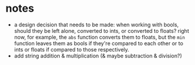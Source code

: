# notes

- a design decision that needs to be made: when working with bools, should they be left alone, converted to ints, or converted to floats? right now, for example, the `abs` function converts them to floats, but the `min` function leaves them as bools if they're compared to each other or to ints or floats if compared to those respectively.
- add string addition & multiplication (& maybe subtraction & division?)

